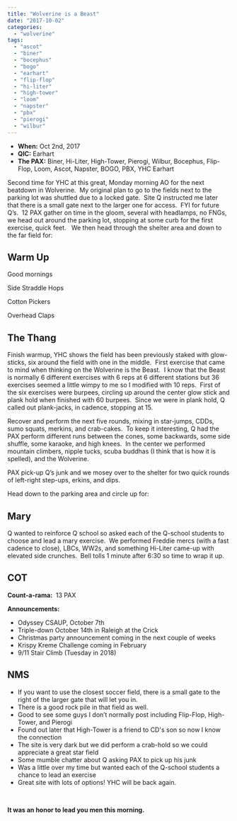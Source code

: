 ```yaml
---
title: "Wolverine is a Beast"
date: "2017-10-02"
categories: 
  - "wolverine"
tags: 
  - "ascot"
  - "biner"
  - "bocephus"
  - "bogo"
  - "earhart"
  - "flip-flop"
  - "hi-liter"
  - "high-tower"
  - "loom"
  - "napster"
  - "pbx"
  - "pierogi"
  - "wilbur"
---
```


- **When:** Oct 2nd, 2017
- **QIC:** Earhart
- **The PAX:** Biner, Hi-Liter, High-Tower, Pierogi, Wilbur, Bocephus, Flip-Flop, Loom, Ascot, Napster, BOGO, PBX, YHC Earhart

Second time for YHC at this great, Monday morning AO for the next beatdown in Wolverine.  My original plan to go to the fields next to the parking lot was shuttled due to a locked gate.  Site Q instructed me later that there is a small gate next to the larger one for access.  FYI for future Q’s.  12 PAX gather on time in the gloom, several with headlamps, no FNGs, we head out around the parking lot, stopping at some curb for the first exercise, quick feet.   We then head through the shelter area and down to the far field for:

## Warm Up

Good mornings

Side Straddle Hops

Cotton Pickers

Overhead Claps

## The Thang

Finish warmup, YHC shows the field has been previously staked with glow-sticks, six around the field with one in the middle.  First exercise that came to mind when thinking on the Wolverine is the Beast.  I know that the Beast is normally 6 different exercises with 6 reps at 6 different stations but 36 exercises seemed a little wimpy to me so I modified with 10 reps.  First of the six exercises were burpees, circling up around the center glow stick and plank hold when finished with 60 burpees.  Since we were in plank hold, Q called out plank-jacks, in cadence, stopping at 15.

Recover and perform the next five rounds, mixing in star-jumps, CDDs, sumo squats, merkins, and crab-cakes.  To keep it interesting, Q had the PAX perform different runs between the cones, some backwards, some side shuffle, some karaoke, and high knees.  In the center we performed mountain climbers, nipple tucks, scuba buddhas (I think that is how it is spelled), and the Wolverine.

PAX pick-up Q’s junk and we mosey over to the shelter for two quick rounds of left-right step-ups, erkins, and dips.

Head down to the parking area and circle up for:

## Mary

Q wanted to reinforce Q school so asked each of the Q-school students to choose and lead a mary exercise.  We performed Freddie mercs (with a fast cadence to close), LBCs, WW2s, and something Hi-Liter came-up with elevated side crunches.  Bell tolls 1 minute after 6:30 so time to wrap it up.

## COT

**Count-a-rama:**  13 PAX

**Announcements:**

- Odyssey CSAUP, October 7th
- Triple-down October 14th in Raleigh at the Crick
- Christmas party announcement coming in the next couple of weeks
- Krispy Kreme Challenge coming in February
- 9/11 Stair Climb (Tuesday in 2018)

## NMS

- If you want to use the closest soccer field, there is a small gate to the right of the larger gate that will let you in.
- There is a good rock pile in that field as well.
- Good to see some guys I don’t normally post including Flip-Flop, High-Tower, and Pierogi
- Found out later that High-Tower is a friend to CD's son so now I know the connection
- The site is very dark but we did perform a crab-hold so we could appreciate a great star field
- Some mumble chatter about Q asking PAX to pick up his junk
- Was a little over my time but wanted each of the Q-school students a chance to lead an exercise
- Great site with lots of options! YHC will be back again.

 

**It was an honor to lead you men this morning.**
